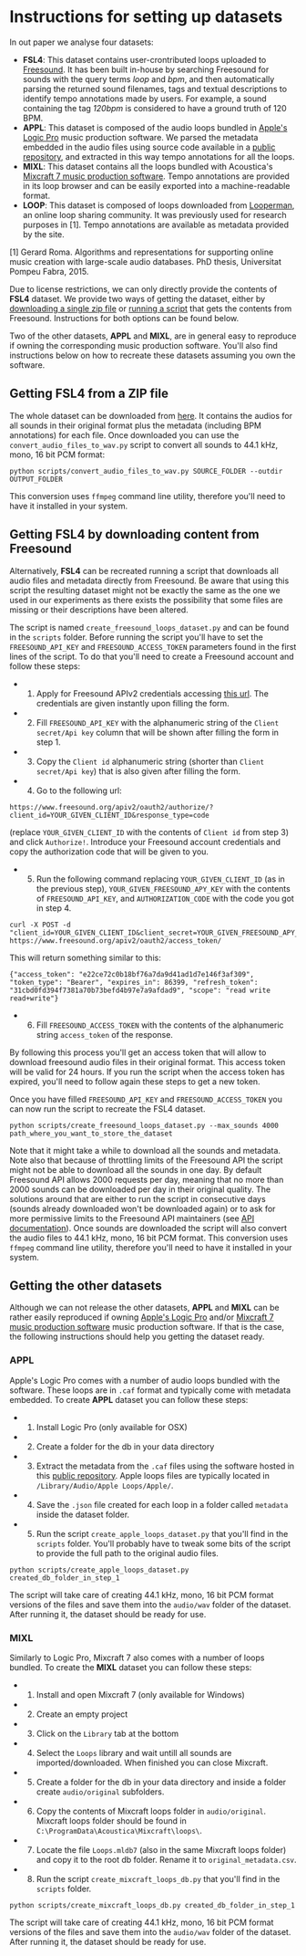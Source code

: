 # Instructions for setting up datasets

In out paper we analyse  four datasets:

 * **FSL4**: This dataset contains user-crontributed loops uploaded to [Freesound](http://www.freesoud.org). It has been built in-house by searching Freesound for sounds with the query terms *loop* and *bpm*, and then automatically parsing the returned sound filenames, tags and textual descriptions to identify tempo annotations made by users. For example, a sound containing the tag *120bpm* is considered to have a ground truth of 120 BPM. 
 * **APPL**: This dataset is composed of the audio loops bundled in [Apple's Logic Pro](http://apple.com/logic-pro/) music production software. We parsed the metadata embedded in the audio files using source code available in a [public repository](http://github.com/jhorology/apple-loops-meta-reader), and extracted in this way tempo annotations for all the loops.
 * **MIXL**: This dataset contains all the loops bundled with Acoustica's [Mixcraft 7 music production software](http://acoustica.com/mixcraft/). Tempo annotations are provided in its loop browser and can be easily exported into a machine-readable format.
 * **LOOP**: This dataset is composed of loops downloaded from [Looperman](http://looperman.com), an online loop sharing community. It was previously used for research purposes in [1]. Tempo annotations are available as metadata provided by the site.

[1] Gerard Roma. Algorithms and representations for supporting online music creation with large-scale audio databases. PhD thesis, Universitat Pompeu Fabra, 2015.

Due to license restrictions, we can only directly provide the contents of **FSL4** dataset.
We provide two ways of getting the dataset, either by [downloading a single zip file](#zip_file) or [running a script](#script) that gets the contents from Freesound.
Instructions for both options can be found below.

Two of the other datasets, **APPL** and **MIXL**, are in general easy to reproduce if owning the corresponding music production software.
You'll also find instructions below on how to recreate these datasets assuming you own the software.


<a name="zip_file"></a>
## Getting FSL4 from a ZIP file 

The whole dataset can be downloaded from [here](http://labs.freesound.org/static_data/FSL4/FSL4.zip). 
It contains the audios for all sounds in their original format plus the metadata (including BPM annotations) for each file.
Once downloaded you can use the `convert_audio_files_to_wav.py` script to convert all sounds to 44.1 kHz, mono, 16 bit PCM format:

 ```
 python scripts/convert_audio_files_to_wav.py SOURCE_FOLDER --outdir OUTPUT_FOLDER 
 ```
 
This conversion uses `ffmpeg` command line utility, therefore you'll need to have it installed in your system.


<a name="script"></a>
## Getting FSL4 by downloading content from Freesound 

Alternatively, **FSL4** can be recreated running a script that downloads all audio files and metadata directly from Freesound.
Be aware that using this script the resulting dataset might not be exactly the same as the one we used in our experiments as there exists the
possibility that some files are missing or their descriptions have been altered.

The script is named `create_freesound_loops_dataset.py` and can be found in the `scripts` folder.
Before running the script you'll have to set the `FREESOUND_API_KEY` and `FREESOUND_ACCESS_TOKEN` parameters found in the first lines of the script.
To do that you'll need to create a Freesound account and follow these steps:

 * 1) Apply for Freesound APIv2 credentials accessing [this url](http://www.freesound.org/apiv2/apply/). The credentials are given instantly upon filling the form.
 * 2) Fill `FREESOUND_API_KEY` with the alphanumeric string of the `Client secret/Api key` column that will be shown after filling the form in step 1.
 * 3) Copy the `Client id` alphanumeric string (shorter than `Client secret/Api key`) that is also given after filling the form.
 * 4) Go to the following url: 

 ```
 https://www.freesound.org/apiv2/oauth2/authorize/?client_id=YOUR_GIVEN_CLIENT_ID&response_type=code
 ``` 
 
 (replace `YOUR_GIVEN_CLIENT_ID` with the contents of `Client id` from step 3) and click `Authorize!`. Introduce your Freesound account credentials and copy the authorization code that will be given to you.
 * 5) Run the following command replacing `YOUR_GIVEN_CLIENT_ID` (as in the previous step), `YOUR_GIVEN_FREESOUND_APY_KEY` with the contents of `FREESOUND_API_KEY`, and `AUTHORIZATION_CODE` with the code you got in step 4.
 
 ```
 curl -X POST -d "client_id=YOUR_GIVEN_CLIENT_ID&client_secret=YOUR_GIVEN_FREESOUND_APY_KEY&grant_type=authorization_code&code=AUTHORIZATION_CODE" https://www.freesound.org/apiv2/oauth2/access_token/
 ```
 This will return something similar to this:
 
 ```
 {"access_token": "e22ce72c0b18bf76a7da9d41ad1d7e146f3af309", "token_type": "Bearer", "expires_in": 86399, "refresh_token": "31cbd0fd394f7381a70b73befd4b97e7a9afdad9", "scope": "read write read+write"}
 ```
  
 * 6) Fill `FREESOUND_ACCESS_TOKEN` with the contents of the alphanumeric string `access_token` of the response.  
 
By following this process you'll get an access token that will allow to download freesound audio files in their original format.
This access token will be valid for 24 hours. If you run the script when the access token has expired, you'll need to follow again these steps to get a new token.
  
Once you have filled `FREESOUND_API_KEY` and `FREESOUND_ACCESS_TOKEN` you can now run the script to recreate the FSL4 dataset.
 
```
python scripts/create_freesound_loops_dataset.py --max_sounds 4000 path_where_you_want_to_store_the_dataset
```

Note that it might take a while to download all the sounds and metadata. 
Note also that because of throttling limits of the Freesound API the script might not be able to download all the sounds in one day. By default Freesound API allows 2000 requests per day, meaning that no more than 2000 sounds can be downloaded per day in their original quality. The solutions around that are either to run the script in consecutive days (sounds already downloaded won't be downloaded again) or to ask for more permissive limits to the Freesound API maintainers (see [API documentation](http://www.freesound.org/docs/api/)). 
Once sounds are downloaded the script will also convert the audio files to 44.1 kHz, mono, 16 bit PCM format.
This conversion uses `ffmpeg` command line utility, therefore you'll need to have it installed in your system.


## Getting the other datasets

Although we can not release the other datasets, **APPL** and **MIXL** can be rather easily reproduced if owning [Apple's Logic Pro](http://apple.com/logic-pro/) and/or [Mixcraft 7 music production software](http://acoustica.com/mixcraft/) music production software.
If that is the case, the following instructions should help you getting the dataset ready.

### APPL

Apple's Logic Pro comes with a number of audio loops bundled with the software. These loops are in `.caf` format and typically come with metadata embedded.
To create **APPL** dataset you can follow these steps:

 * 1) Install Logic Pro (only available for OSX)
 * 2) Create a folder for the db in your data directory
 * 3) Extract the metadata from the `.caf` files using the software hosted in this [public repository](http://github.com/jhorology/apple-loops-meta-reader). Apple loops files are typically located in `/Library/Audio/Apple Loops/Apple/`.
 * 4) Save the `.json` file created for each loop in a folder called `metadata` inside the dataset folder.
 * 5) Run the script `create_apple_loops_dataset.py` that you'll find in the `scripts` folder. You'll probably have to tweak some bits of the script to provide the full path to the original audio files.
 
```
python scripts/create_apple_loops_dataset.py created_db_folder_in_step_1
```
  
The script will take care of creating 44.1 kHz, mono, 16 bit PCM format versions of the files and save them into the `audio/wav` folder of the dataset.
After running it, the dataset should be ready for use.


### MIXL

Similarly to Logic Pro, Mixcraft 7 also comes with a number of loops bundled. 
To create the **MIXL** dataset you can follow these steps:

 * 1) Install and open Mixcraft 7 (only available for Windows)
 * 2) Create an empty project
 * 3) Click on the `Library` tab at the bottom
 * 4) Select the `Loops` library and wait untill all sounds are imported/downloaded. When finished you can close Mixcraft.
 * 5) Create a folder for the db in your data directory and inside a folder create `audio/original` subfolders.
 * 6) Copy the contents of Mixcraft loops folder in `audio/original`. Mixcraft loops folder should be found in `C:\ProgramData\Acoustica\Mixcraft\loops\`.
 * 7) Locate the file `Loops.mldb7` (also in the same Mixcraft loops folder) and copy it to the root db folder. Rename it to `original_metadata.csv`.
 * 8) Run the script `create_mixcraft_loops_db.py` that you'll find in the `scripts` folder.

```
python scripts/create_mixcraft_loops_db.py created_db_folder_in_step_1
```
  
The script will take care of creating 44.1 kHz, mono, 16 bit PCM format versions of the files and save them into the `audio/wav` folder of the dataset.
After running it, the dataset should be ready for use.
